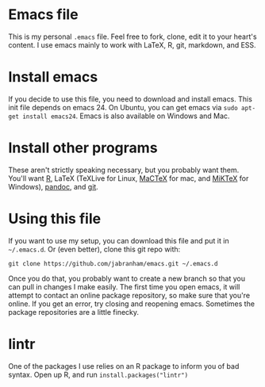 # Emacs file
This is my personal `.emacs` file.
Feel free to fork, clone, edit it to your heart's content.
I use emacs mainly to work with LaTeX, R, git, markdown, and ESS.

# Install emacs
If you decide to use this file, you need to download and install emacs.
This init file depends on emacs 24.
On Ubuntu, you can get emacs via `sudo apt-get install emacs24`.
Emacs is also available on Windows and Mac.

# Install other programs
These aren't strictly speaking necessary, but you probably want them.
You'll want [R](https://www.r-project.org/), LaTeX (TeXLive for Linux, [MaCTeX](https://tug.org/mactex/) for mac, and [MiKTeX](http://www.miktex.org/) for Windows), [pandoc](http://pandoc.org/), and [git](http://www.git-scm.com/).

# Using this file
If you want to use my setup, you can download this file and put it in `~/.emacs.d`.
Or (even better), clone this git repo with:

```
git clone https://github.com/jabranham/emacs.git ~/.emacs.d
```

Once you do that, you probably want to create a new branch so that you can pull in changes I make easily.
The first time you open emacs, it will attempt to contact an online package repository, so make sure that you're online.
If you get an error, try closing and reopening emacs.
Sometimes the package repositories are a little finecky.

# lintr
One of the packages I use relies on an R package to inform you of bad syntax.
Open up R, and run `install.packages("lintr")`
